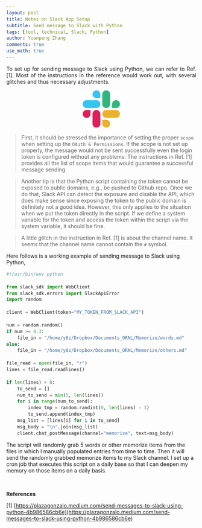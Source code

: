 ```yaml
---
layout: post
title: Notes on Slack App Setup
subtitle: Send message to Slack with Python
tags: [tool, technical, Slack, Python]
author: Yuanpeng Zhang
comments: true
use_math: true
---
```


<p style='text-align: justify'>
To set up for sending message to Slack using Python, we can refer to Ref. [1]. Most of the instructions in the reference
would work out, with several glitches and thus necessary adjustments.
</p>

<p align='center'>
<img src="/assets/img/posts/slack.png"
   style="border:none;"
   width="100"
   alt="slack"
   title="slack" />
</p>

> First, it should be stressed the importance of setting the proper `scope` when setting up the `OAuth & Permissions`. If the
scope is not set up properly, the message would not be sent successfully even the login token is configured without any problems.
The instructions in Ref. [1] provides all the list of scope items that would guarantee a successful message sending.

> Another tip is that the Python script containing the token cannot be exposed to public domains, e.g., be pushed to Github repo.
Once we do that, Slack API can detect the exposure and disable the API, which does make sense since exposing the token to the
public domain is definitely not a good idea. However, this only applies to the situation when we put the token directly in the
script. If we define a system variable for the token and access the token within the script via the system variable, it should be fine.

> A little glitch in the instruction in Ref. [1] is about the channel name. It seems that the channel name cannot contain the `#` symbol.

Here follows is a working example of sending message to Slack using Python,

```python
#!/usr/bin/env python

from slack_sdk import WebClient
from slack_sdk.errors import SlackApiError
import random

client = WebClient(token="MY_TOKEN_FROM_SLACK_API")

num = random.random()
if num >= 0.3:
    file_in = "/home/y8z/Dropbox/Documents_ORNL/Memorize/words.md"
else:
    file_in = "/home/y8z/Dropbox/Documents_ORNL/Memorize/others.md"

file_read = open(file_in, "r")
lines = file_read.readlines()

if len(lines) > 0:
    to_send = []
    num_to_send = min(5, len(lines))
    for i in range(num_to_send):
        index_tmp = random.randint(0, len(lines) - 1)
        to_send.append(index_tmp)
    msg_list = [lines[i] for i in to_send]
    msg_body = "\n".join(msg_list)
    client.chat_postMessage(channel="memorize", text=msg_body)
```

The script will randomly grab 5 words or other memorize items from the files in which I manually populated entries from time to time. Then it will
send the randomly grabbed memorize items to my Slack channel. I set up a cron job that executes this script on a daily base so that I can deepen my
memory on those items on a daily basis.

<br />

<b>References</b>

[1] [https://plazagonzalo.medium.com/send-messages-to-slack-using-python-4b986586cb6e](https://plazagonzalo.medium.com/send-messages-to-slack-using-python-4b986586cb6e)